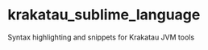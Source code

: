krakatau_sublime_language
=========================

Syntax highlighting and snippets for Krakatau JVM tools
